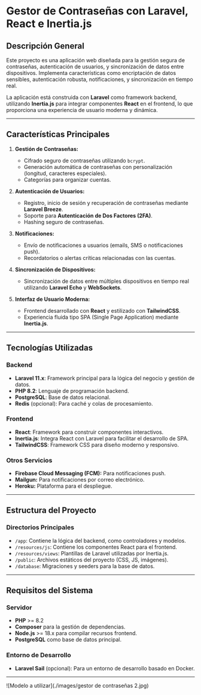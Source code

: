 # **Gestor de Contraseñas con Laravel, React e Inertia.js**

## **Descripción General**
Este proyecto es una aplicación web diseñada para la gestión segura de contraseñas, autenticación de usuarios, y sincronización de datos entre dispositivos. Implementa características como encriptación de datos sensibles, autenticación robusta, notificaciones, y sincronización en tiempo real.

La aplicación está construida con **Laravel** como framework backend, utilizando **Inertia.js** para integrar componentes **React** en el frontend, lo que proporciona una experiencia de usuario moderna y dinámica.

---

## **Características Principales**
1. **Gestión de Contraseñas:**
   - Cifrado seguro de contraseñas utilizando `bcrypt`.
   - Generación automática de contraseñas con personalización (longitud, caracteres especiales).
   - Categorías para organizar cuentas.

2. **Autenticación de Usuarios:**
   - Registro, inicio de sesión y recuperación de contraseñas mediante **Laravel Breeze**.
   - Soporte para **Autenticación de Dos Factores (2FA)**.
   - Hashing seguro de contraseñas.

3. **Notificaciones:**
   - Envío de notificaciones a usuarios (emails, SMS o notificaciones push).
   - Recordatorios o alertas críticas relacionadas con las cuentas.

4. **Sincronización de Dispositivos:**
   - Sincronización de datos entre múltiples dispositivos en tiempo real utilizando **Laravel Echo** y **WebSockets**.

5. **Interfaz de Usuario Moderna:**
   - Frontend desarrollado con **React** y estilizado con **TailwindCSS**.
   - Experiencia fluida tipo SPA (Single Page Application) mediante **Inertia.js**.

---

## **Tecnologías Utilizadas**
### **Backend**
- **Laravel 11.x**: Framework principal para la lógica del negocio y gestión de datos.
- **PHP 8.2**: Lenguaje de programación backend.
- **PostgreSQL**: Base de datos relacional.
- **Redis** (opcional): Para caché y colas de procesamiento.

### **Frontend**
- **React**: Framework para construir componentes interactivos.
- **Inertia.js**: Integra React con Laravel para facilitar el desarrollo de SPA.
- **TailwindCSS**: Framework CSS para diseño moderno y responsivo.

### **Otros Servicios**
- **Firebase Cloud Messaging (FCM):** Para notificaciones push.
- **Mailgun:** Para notificaciones por correo electrónico.
- **Heroku:** Plataforma para el despliegue.

---

## **Estructura del Proyecto**
### **Directorios Principales**
- `/app`: Contiene la lógica del backend, como controladores y modelos.
- `/resources/js`: Contiene los componentes React para el frontend.
- `/resources/views`: Plantillas de Laravel utilizadas por Inertia.js.
- `/public`: Archivos estáticos del proyecto (CSS, JS, imágenes).
- `/database`: Migraciones y seeders para la base de datos.

---

## **Requisitos del Sistema**
### **Servidor**
- **PHP** >= 8.2
- **Composer** para la gestión de dependencias.
- **Node.js** >= 18.x para compilar recursos frontend.
- **PostgreSQL** como base de datos principal.

### **Entorno de Desarrollo**
- **Laravel Sail** (opcional): Para un entorno de desarrollo basado en Docker.

---
![Modelo a utilizar](./images/gestor de contraseñas 2.jpg)
